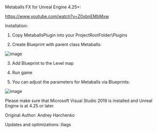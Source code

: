 Metaballs FX for Unreal Engine 4.25+:

https://www.youtube.com/watch?v=Z0xbnEMbMxw



Installation:

1) Copy MetaballsPlugin into your ProjectRootFolder\Plugins

2) Create Blueprint with parent class Metaballs:

![image](https://cloud.githubusercontent.com/assets/9151008/13838301/e6cfb902-ec23-11e5-9de8-7aa44092e00d.png)


3) Add Blueprint to the Level map

4) Run game

5) You can adjust the parameters for Metaballs via Blueprints:

![image](https://cloud.githubusercontent.com/assets/9151008/13838346/46b6a70e-ec24-11e5-9898-07a615118e16.png)



Please make sure that Microsoft Visual Studio 2019 is installed and Unreal Engine is at 4.25 or later.


Original Author: Andrey Harchenko

Updates and optimizations: iliags
